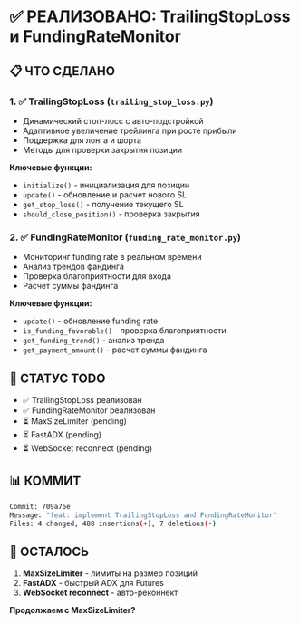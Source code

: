 # ✅ РЕАЛИЗОВАНО: TrailingStopLoss и FundingRateMonitor

## 📋 ЧТО СДЕЛАНО

### 1. ✅ TrailingStopLoss (`trailing_stop_loss.py`)
- Динамический стоп-лосс с авто-подстройкой
- Адаптивное увеличение трейлинга при росте прибыли
- Поддержка для лонга и шорта
- Методы для проверки закрытия позиции

**Ключевые функции:**
- `initialize()` - инициализация для позиции
- `update()` - обновление и расчет нового SL
- `get_stop_loss()` - получение текущего SL
- `should_close_position()` - проверка закрытия

### 2. ✅ FundingRateMonitor (`funding_rate_monitor.py`)
- Мониторинг funding rate в реальном времени
- Анализ трендов фандинга
- Проверка благоприятности для входа
- Расчет суммы фандинга

**Ключевые функции:**
- `update()` - обновление funding rate
- `is_funding_favorable()` - проверка благоприятности
- `get_funding_trend()` - анализ тренда
- `get_payment_amount()` - расчет суммы фандинга

## 🚀 СТАТУС TODO

- ✅ TrailingStopLoss реализован
- ✅ FundingRateMonitor реализован
- ⏳ MaxSizeLimiter (pending)
- ⏳ FastADX (pending)
- ⏳ WebSocket reconnect (pending)

## 📊 КОММИТ

```bash
Commit: 709a76e
Message: "feat: implement TrailingStopLoss and FundingRateMonitor"
Files: 4 changed, 488 insertions(+), 7 deletions(-)
```

## 🎯 ОСТАЛОСЬ

1. **MaxSizeLimiter** - лимиты на размер позиций
2. **FastADX** - быстрый ADX для Futures
3. **WebSocket reconnect** - авто-реконнект

**Продолжаем с MaxSizeLimiter?**
